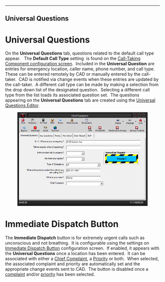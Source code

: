   -------------------------
  **Universal Questions**
  -------------------------

# Universal Questions

On the **Universal Questions** tab, questions related to the default
call type appear.   The **Default Call Type** setting  is found on the
[Call-Taking Component configuration
screen](Call-Taking%20Component%20Settings.htm).  Included in the
**Universal Question** are entries for emergency location, caller name,
phone number, and call type.  These can be entered remotely by CAD or
manually entered by the call-taker.  CAD is notified via change events
when these entries are updated by the call-taker.  A different call type
can be made by making a selection from the drop down list of the
designated question.  Selecting a different call type from the list
loads its associated question set.  The questions appearing on the
**Universal Questions** tab are created using the [Universal Questions
Editor](General%20Questions%20Editor.htm).

<figure><img src=".gitbook/assets/All Caller Questions_files/image001.png" alt=""><figcaption></figcaption></figure> 

# Immediate Dispatch Button

The **Immediate Dispatch** button is for extremely urgent calls such as
unconscious and not breathing.  It is configurable using the settings on
[Immediate Dispatch
Button](Immediate%20Dispatch%20Button%20Settings.htm) configuration
screen.  If enabled, it appears with the **Universal Questions** once a
location has been entered.  It can be associated with either a [Chief
Complaint](General%20Questions.htm), a [Priority](Priorities.htm) or
both.  When selected, the associated complaint and priority are
automatically set and the appropriate change events sent to CAD.  The
button is disabled once a [complaint](General%20Questions.htm) and/or
[priority](Priorities.htm) has been selected.
